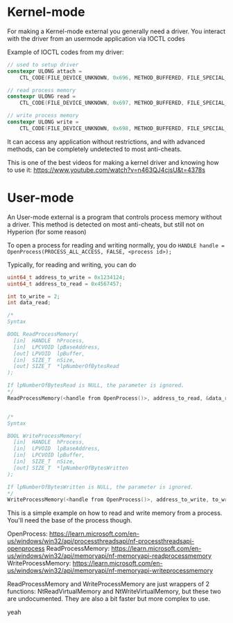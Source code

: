 # Kernel-mode
For making a Kernel-mode external you generally need a driver. You interact with the driver from an usermode application via IOCTL codes

Example of IOCTL codes from my driver:
```cpp
// used to setup driver
constexpr ULONG attach =
    CTL_CODE(FILE_DEVICE_UNKNOWN, 0x696, METHOD_BUFFERED, FILE_SPECIAL_ACCESS);

// read process memory
constexpr ULONG read =
    CTL_CODE(FILE_DEVICE_UNKNOWN, 0x697, METHOD_BUFFERED, FILE_SPECIAL_ACCESS);

// write process memory
constexpr ULONG write =
    CTL_CODE(FILE_DEVICE_UNKNOWN, 0x698, METHOD_BUFFERED, FILE_SPECIAL_ACCESS);
```
It can access any application without restrictions, and with advanced methods, can be completely undetected to most anti-cheats.

This is one of the best videos for making a kernel driver and knowing how to use it: https://www.youtube.com/watch?v=n463QJ4cjsU&t=4378s

# User-mode
An User-mode external is a program that controls process memory without a driver.
This method is detected on most anti-cheats, but still not on Hyperion (for some reason)

To open a process for reading and writing normally, you do `HANDLE handle = OpenProcess(PROCESS_ALL_ACCESS, FALSE, <process id>);`

Typically, for reading and writing, you can do
```cpp
uint64_t address_to_write = 0x1234124;
uint64_t address_to_read = 0x4567457;

int to_write = 2;
int data_read;

/*
Syntax

BOOL ReadProcessMemory(
  [in]  HANDLE  hProcess,
  [in]  LPCVOID lpBaseAddress,
  [out] LPVOID  lpBuffer,
  [in]  SIZE_T  nSize,
  [out] SIZE_T  *lpNumberOfBytesRead
);

If lpNumberOfBytesRead is NULL, the parameter is ignored.
*/
ReadProcessMemory(<handle from OpenProcess()>, address_to_read, &data_read, sizeof(int), nullptr);


/*
Syntax

BOOL WriteProcessMemory(
  [in]  HANDLE  hProcess,
  [in]  LPVOID  lpBaseAddress,
  [in]  LPCVOID lpBuffer,
  [in]  SIZE_T  nSize,
  [out] SIZE_T  *lpNumberOfBytesWritten
);

If lpNumberOfBytesWritten is NULL, the parameter is ignored.
*/
WriteProcessMemory(<handle from OpenProcess()>, address_to_write, to_write, sizeof(int), nullptr);
```
This is a simple example on how to read and write memory from a process. You'll need the base of the process though.

OpenProcess: https://learn.microsoft.com/en-us/windows/win32/api/processthreadsapi/nf-processthreadsapi-openprocess
ReadProcessMemory: https://learn.microsoft.com/en-us/windows/win32/api/memoryapi/nf-memoryapi-readprocessmemory
WriteProcessMemory: https://learn.microsoft.com/en-us/windows/win32/api/memoryapi/nf-memoryapi-writeprocessmemory

ReadProcessMemory and WriteProcessMemory are just wrappers of 2 functions: NtReadVirtualMemory and NtWriteVirtualMemory, but these two are undocumented. They are also a bit faster but more complex to use.

yeah
